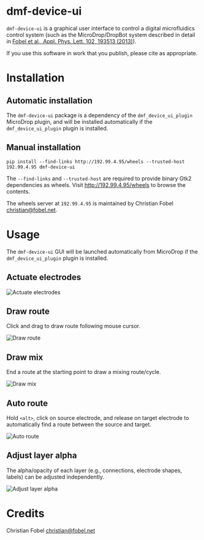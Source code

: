 dmf-device-ui
=============

`dmf-device-ui` is a graphical user interface to control a digital
microfluidics control system (such as the MicroDrop/DropBot system described in
detail in [Fobel et al., Appl. Phys. Lett. 102, 193513 (2013)][2]).

If you use this software in work that you publish, please cite as appropriate.

Installation
============

## Automatic installation ##

The `dmf-device-ui` package is a dependency of the `dmf_device_ui_plugin`
MicroDrop plugin, and will be installed automatically if the
`dmf_device_ui_plugin` plugin is installed.

## Manual installation ##

    pip install --find-links http://192.99.4.95/wheels --trusted-host 192.99.4.95 dmf-device-ui

The `--find-links` and `--trusted-host` are required to provide binary Gtk2
dependencies as wheels.  Visit http://192.99.4.95/wheels to browse the
contents.

The wheels server at `192.99.4.95` is maintained by Christian Fobel
<christian@fobel.net>.


Usage
=====

The `dmf-device-ui` GUI will be launched automatically from MicroDrop if the
`dmf_device_ui_plugin` plugin is installed.


## Actuate electrodes ##

![Actuate electrodes][actuate-electrodes]

## Draw route ##

Click and drag to draw route following mouse cursor.

![Draw route][draw-route]

## Draw mix ##

End a route at the starting point to draw a mixing route/cycle.

![Draw mix][draw-mix]

## Auto route ##

Hold `<alt>`, click on source electrode, and release on target electrode to
automatically find a route between the source and target.

![Auto route][auto-route]

## Adjust layer alpha ##

The alpha/opacity of each layer (e.g., connections, electrode shapes, labels)
can be adjusted independently.

![Adjust layer alpha][adjust-layer-alpha]


[1]: http://microfluidics.utoronto.ca/microdrop
[2]: http://dx.doi.org/10.1063/1.4807118
[3]: https://pypi.python.org/pypi/microdrop

[actuate-electrodes]: docs/static/images/actuate-electrodes.gif
[draw-route]: docs/static/images/draw-route.gif
[draw-mix]: docs/static/images/draw-mix.gif
[auto-route]: docs/static/images/auto-route.gif
[adjust-layer-alpha]: docs/static/images/adjust-layer-alpha.gif


Credits
=======

Christian Fobel <christian@fobel.net>
